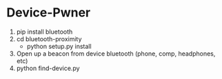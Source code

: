 # Device-Pwner
1. pip install bluetooth
2. cd bluetooth-proximity
	- python setup.py install
3. Open up a beacon from device bluetooth (phone, comp, headphones, etc)
4. python find-device.py
